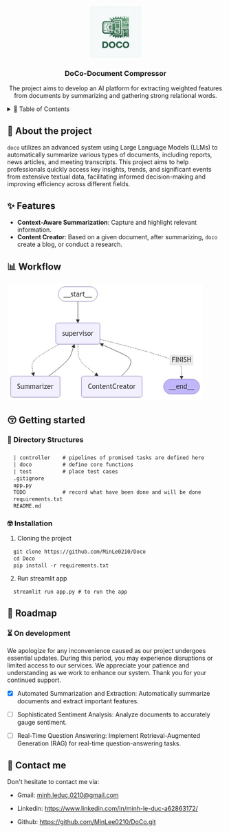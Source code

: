 <!-- PROJECT LOGO -->
<br />
<div align="center">
  <a href="https://github.com/MinLee0210/doco.git">
    <img src="./static/doco_logo.jpeg" alt="Logo" width="120" height="120">
  </a>

<h3 align="center">DoCo-Document Compressor</h3>

  <p align="center">
    The project aims to develop an AI platform for extracting weighted features from documents by summarizing and gathering strong relational words.
    <br/>
  </p>
</div>

<!-- TABLE OF CONTENTS -->
<details>
  <summary>📃 Table of Contents</summary>
  <ol>
    <li>
      <a href="#about-the-project">About The Project</a>
    </li>
    <li>
      <a href="#features">Features</a>
    </li>
    <li>
      <a href="#workflow">Wokflow</a>
    </li>
    <li>
      <a href="#getting-started">Getting Started</a>
      <ul>
        <li><a href="#directory-structures">Directory Structures</a></li>
        <li><a href="#prerequisites">Prerequisites</a></li>
      </ul>
    </li>
    <li><a href="#roadmap">Roadmap</a></li>
    <li><a href="#contact">Contact</a></li>
  </ol>
</details>

<div id='about-the-project'><h2>👀 About the project </h2></div>

`doco` utilizes an advanced system using Large Language Models (LLMs) to automatically summarize various types of documents, including reports, news articles, and meeting transcripts. This project aims to help professionals quickly access key insights, trends, and significant events from extensive textual data, facilitating informed decision-making and improving efficiency across different fields.

<div id=features><h2>✨ Features</h2></div>

+ **Context-Aware Summarization**: Capture and highlight relevant information.
+ **Content Creator**: Based on a given document, after summarizing, `doco` create a blog, or conduct a research.

<div id=''><h2>📊 Workflow</h2></div>

![](./static/doco_baseline.png)

<div id='getting-started'><h2>😚 Getting started </h2></div>
<div id='directory-structures'><h3>📁 Directory Structures<h3></div>

```
  | controller    # pipelines of promised tasks are defined here
  | doco          # define core functions
  | test          # place test cases
  .gitignore
  app.py
  TODO            # record what have been done and will be done
  requirements.txt
  README.md
```

<div id='installation'> <h3>🤓 Installation</h3></div>

1. Cloning the project
```
  git clone https://github.com/MinLe0210/Doco
  cd Doco
  pip install -r requirements.txt
```
2. Run streamlit app
```
  streamlit run app.py # to run the app
```

<div id='roadmap'><h2>🎯 Roadmap</h2></div>

<h3>⏳ On development</h3>

We apologize for any inconvenience caused as our project undergoes essential updates. During this period, you may experience disruptions or limited access to our services. We appreciate your patience and understanding as we work to enhance our system. Thank you for your continued support.

- [x] Automated Summarization and Extraction: Automatically summarize documents and extract important features.

- [ ] Sophisticated Sentiment Analysis: Analyze documents to accurately gauge sentiment.

- [ ] Real-Time Question Answering: Implement Retrieval-Augmented Generation (RAG) for real-time question-answering tasks.


<div id='contact'><h2>📨 Contact me</h2></div>
Don't hesitate to contact me via: 

+ Gmail: minh.leduc.0210@gmail.com

+ Linkedin: https://www.linkedin.com/in/minh-le-duc-a62863172/

+ Github: https://github.com/MinLee0210/DoCo.git
